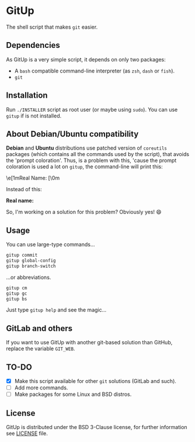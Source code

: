 # GitUp

The shell script that makes `git` easier.

## Dependencies

As GitUp is a very simple script, it depends on only two packages:

- A `bash` compatible command-line interpreter (as `zsh`, `dash` or `fish`).
- `git`

## Installation

Run `./INSTALLER` script as root user (or maybe using `sudo`).
You can use `gitup` if is not installed.

## About Debian/Ubuntu compatibility

**Debian** and **Ubuntu** distributions use patched version of `coreutils` packages (which contains all the commands used by the script), that avoids the 'prompt coloration'.
Thus, is a problem with this, 'cause the prompt coloration is used a lot on `gitup`, the command-line will print this:

\e[1mReal Name: [\0m

Instead of this:

**Real name:**

So, I'm working on a solution for this problem? Obviously yes! :smile:

## Usage

You can use large-type commands...

```sh
gitup commit
gitup global-config
gitup branch-switch
```

...or abbreviations.

```sh
gitup cm
gitup gc
gitup bs
```

Just type `gitup help` and see the magic...

## GitLab and others

If you want to use GitUp with another git-based solution than GitHub, replace the variable `GIT_WEB`.

## TO-DO

- [x] Make this script available for other `git` solutions (GitLab and such).
- [ ] Add more commands.
- [ ] Make packages for some Linux and BSD distros.

## License

GitUp is distributed under the BSD 3-Clause license, for further information see [LICENSE](https://github.com/feskyde/gitup/blob/master/LICENSE) file.

